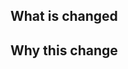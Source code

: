 ## What is changed

<!--- Describe your changes -->

## Why this change

<!--- Why is this change required? What problem does it solve? -->
